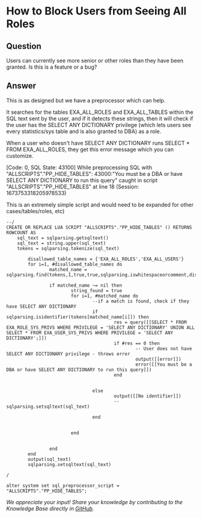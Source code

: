 # How to Block Users from Seeing All Roles

## Question
Users can currently see more senior or other roles than they have been granted.  Is this is a feature or a bug?

## Answer
This is as designed but we have a preprocessor which can help. 

It searches for the tables EXA_ALL_ROLES and EXA_ALL_TABLES within the SQL text sent by the user, and if it detects these strings, then it will check if the user has the SELECT ANY DICTIONARY privilege (which lets users see every statistics/sys table and is also granted to DBA) as a role.

When a user who doesn't have SELECT ANY DICTIONARY runs SELECT * FROM EXA_ALL_ROLES, they get this error message which you can customize.

[Code: 0, SQL State: 43100] While preprocessing SQL with "ALLSCRIPTS"."PP_HIDE_TABLES": 43000:"You must be a DBA or have SELECT ANY DICTIONARY to run this query" caught in script "ALLSCRIPTS"."PP_HIDE_TABLES" at line 18 (Session: 1673753318205978533)

This is an extremely simple script and would need to be expanded for other cases/tables/roles, etc)
```
--/
CREATE OR REPLACE LUA SCRIPT "ALLSCRIPTS"."PP_HIDE_TABLES" () RETURNS ROWCOUNT AS
    sql_text = sqlparsing.getsqltext()
    sql_text = string.upper(sql_text)
    tokens = sqlparsing.tokenize(sql_text)
    
        disallowed_table_names = {'EXA_ALL_ROLES','EXA_ALL_USERS'}
        for i=1, #disallowed_table_names do
                matched_name = sqlparsing.find(tokens,1,true,true,sqlparsing.iswhitespaceorcomment,disallowed_table_names[i])

                if matched_name ~= nil then
                        string_found = true
                        for i=1, #matched_name do
                                --if a match is found, check if they have SELECT ANY DICTIONARY
                                if sqlparsing.isidentifier(tokens[matched_name[i]]) then
                                        res = query([[SELECT * FROM EXA_ROLE_SYS_PRIVS WHERE PRIVILEGE = 'SELECT ANY DICTIONARY' UNION ALL SELECT * FROM EXA_USER_SYS_PRIVS WHERE PRIVILEGE = 'SELECT ANY DICTIONARY';]])
                                        if #res == 0 then
                                                -- User does not have SELECT ANY DICTIONARY privilege - throws error
                                                output([[error]])
                                                error([[You must be a DBA or have SELECT ANY DICTIONARY to run this query]])
                                        end
                
                                                
                                else
                                        output([[No identifier]])
                                        --sqlparsing.setsqltext(sql_text)       
                                
                                end
                                        
                                
                        end
                        
                
                end
        end
        output(sql_text)
        sqlparsing.setsqltext(sql_text)   
        
/

alter system set sql_preprocessor_script = "ALLSCRIPTS"."PP_HIDE_TABLES";
```

*We appreciate your input! Share your knowledge by contributing to the Knowledge Base directly in [GitHub](https://github.com/exasol/public-knowledgebase).* 